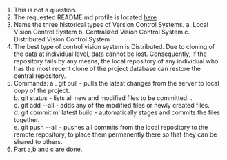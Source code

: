 1. This is not a question.
2. The requested README.md profile is located [here](https://github.com/ameraj04/IDS2024F/blob/main/README.md)
3. Name the three historical types of Version Control Systems.
   a. Local Vision Control System
   b. Centralized Vision Control System
   c. Distributed Vision Control System
4. The best type of control vision system is Distributed. Due to cloning of the data at individual level, data cannot be lost. Consequently, if the repository fails by any means, the local repository of any individual who has the most recent clone of the project database can restore the central repository.
5. Commands:
   a . git pull - pulls the latest changes from the server to local copy of the project.  
   b.  git status - lists all new and modified files to be committed. .  
   c.  git add --all - adds any of the modified files or newly created files.  
   d.  git commit'm' latest build - automatically stages and commits the files together.  
   e.  git push --all - pushes all commits from the local repository to the remote repository, to place them permanently there so that they can be shared to others.  
 6. Part a,b and c are done.   
